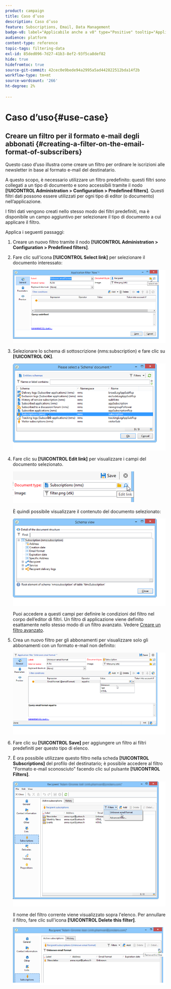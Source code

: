 ```yaml
---
product: campaign
title: Caso d’uso
description: Caso d’uso
feature: Subscriptions, Email, Data Management
badge-v8: label="Applicabile anche a v8" type="Positive" tooltip="Applicabile anche a Campaign v8"
audience: platform
content-type: reference
topic-tags: filtering-data
exl-id: 85ded096-7d27-41b3-8ef2-93f5ca8def82
hide: true
hidefromtoc: true
source-git-commit: 42cec0e9bede94a2995a5ad442822512bda14f2b
workflow-type: tm+mt
source-wordcount: '266'
ht-degree: 2%

---
```


# Caso d’uso{#use-case}



## Creare un filtro per il formato e-mail degli abbonati {#creating-a-filter-on-the-email-format-of-subscribers}

Questo caso d’uso illustra come creare un filtro per ordinare le iscrizioni alle newsletter in base al formato e-mail del destinatario.

A questo scopo, è necessario utilizzare un filtro predefinito: questi filtri sono collegati a un tipo di documento e sono accessibili tramite il nodo **[!UICONTROL Administration > Configuration > Predefined filters]**. Questi filtri dati possono essere utilizzati per ogni tipo di editor (o documento) nell’applicazione.

I filtri dati vengono creati nello stesso modo dei filtri predefiniti, ma è disponibile un campo aggiuntivo per selezionare il tipo di documento a cui applicare il filtro.

Applica i seguenti passaggi:

1. Creare un nuovo filtro tramite il nodo **[!UICONTROL Administration > Configuration > Predefined filters]**.
1. Fare clic sull&#39;icona **[!UICONTROL Select link]** per selezionare il documento interessato:

   ![](assets/s_ncs_user_filter_choose_schema.png)

1. Selezionare lo schema di sottoscrizione (nms:subscription) e fare clic su **[!UICONTROL OK]**.

   ![](assets/s_ncs_user_filter_select_schema.png)

1. Fare clic su **[!UICONTROL Edit link]** per visualizzare i campi del documento selezionato.

   ![](assets/s_ncs_user_filter_edit_schema.png)

   È quindi possibile visualizzare il contenuto del documento selezionato:

   ![](assets/s_ncs_user_filter_view_schema.png)

   Puoi accedere a questi campi per definire le condizioni del filtro nel corpo dell’editor di filtri. Un filtro di applicazione viene definito esattamente nello stesso modo di un filtro avanzato. Vedere [Creare un filtro avanzato](../../platform/using/creating-filters.md#creating-an-advanced-filter).

1. Crea un nuovo filtro per gli abbonamenti per visualizzare solo gli abbonamenti con un formato e-mail non definito:

   ![](assets/s_ncs_user_filter_parameters.png)

1. Fare clic su **[!UICONTROL Save]** per aggiungere un filtro ai filtri predefiniti per questo tipo di elenco.
1. È ora possibile utilizzare questo filtro nella scheda **[!UICONTROL Subscriptions]** del profilo del destinatario; è possibile accedere al filtro &quot;Formato e-mail sconosciuto&quot; facendo clic sul pulsante **[!UICONTROL Filters]**.

   ![](assets/s_ncs_user_filter_on_events.png)

   Il nome del filtro corrente viene visualizzato sopra l&#39;elenco. Per annullare il filtro, fare clic sull&#39;icona **[!UICONTROL Delete this filter]**.

   ![](assets/s_ncs_user_filter_on_subscriptions.png)
